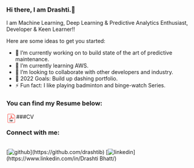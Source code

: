 ### Hi there, I am Drashti.👋

I am Machine Learning, Deep Learning & Predictive Analytics Enthusiast, Developer & Keen Learner!! 



Here are some ideas to get you started:

- 🔭 I’m currently working on to build state of the art of predictive maintenance. 
- 🌱 I’m currently learning AWS. 
- 👯 I’m looking to collaborate with other developers and industry. 
- 🥅 2022 Goals: Build up dashing portfolio. 
- ⚡ Fun fact: I like playing badminton and binge-watch Series. 

### You can find my Resume below:

###CV[<img align="left" alt="vkyprmr | Resume" width="26px" src="https://raw.githubusercontent.com/vkyprmr/vkyprmr/master/assets/png/PDF_32.png" />](https://github.com/drashtib/drashtib/blob/main/CV_Drashti_Bhatt.pdf)  
 
### Connect with me:
<br />
[<img src='https://cdn.jsdelivr.net/npm/simple-icons@3.0.1/icons/github.svg' alt='github' height='40'>](https://github.com/drashtib)  [<img src='https://cdn.jsdelivr.net/npm/simple-icons@3.0.1/icons/linkedin.svg' alt='linkedin' height='40'>](https://www.linkedin.com/in/Drashti Bhatt/)  

<br />
